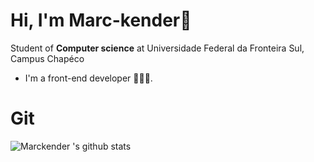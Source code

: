 # Hi, I'm Marc-kender👋
Student of **Computer science** at Universidade Federal da Fronteira Sul, Campus Chapéco
- I'm a front-end developer  👨🏻‍💻.


# Git
![Marckender 's github stats](https://github-readme-stats.vercel.app/api?username=Makender103&show_icons=true&theme=dracula)

<!--
**Makender103/Makender103** is a ✨ _special_ ✨ repository because its `README.md` (this file) appears on your GitHub profile.

Here are some ideas to get you started:

- 🔭 I’m currently working on ...
- 🌱 I’m currently learning ...
- 👯 I’m looking to collaborate on ...
- 🤔 I’m looking for help with ...
- 💬 Ask me about ...
- 📫 How to reach me: ...
- 😄 Pronouns: ...
- ⚡ Fun fact: ...
-->

